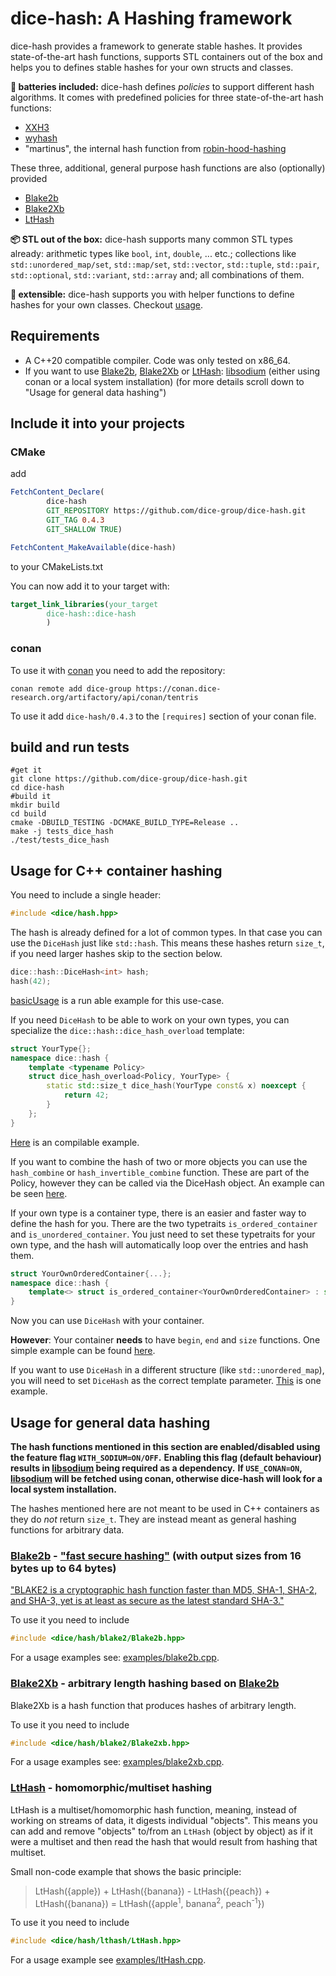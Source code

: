# dice-hash: A Hashing framework

dice-hash provides a framework to generate stable hashes. It provides state-of-the-art hash functions, supports STL containers out of the box and helps you to defines stable hashes for your own structs and classes. 

**🔋 batteries included:** dice-hash defines _policies_ to support different hash algorithms. It comes with predefined policies for three state-of-the-art hash functions:
- [XXH3](https://github.com/Cyan4973/xxHash)
- [wyhash](https://github.com/wangyi-fudan/wyhash)
- "martinus", the internal hash function from [robin-hood-hashing](https://github.com/martinus/robin-hood-hashing)

These three, additional, general purpose hash functions are also (optionally) provided
- [Blake2b](https://www.blake2.net)
- [Blake2Xb](https://www.blake2.net/blake2x.pdf)
- [LtHash](https://engineering.fb.com/2019/03/01/security/homomorphic-hashing)

**📦 STL out of the box:** dice-hash supports many common STL types already: 
arithmetic types like `bool`, `int`, `double`, ... etc.; collections like `std::unordered_map/set`, `std::map/set`, `std::vector`, `std::tuple`, `std::pair`, `std::optional`, `std::variant`, `std::array` and; all combinations of them. 

**🔩 extensible:** dice-hash supports you with helper functions to define hashes for your own classes. Checkout [usage](#usage).

## Requirements
- A C++20 compatible compiler. Code was only tested on x86_64.
- If you want to use [Blake2b](https://www.blake2.net), [Blake2Xb](https://www.blake2.net/blake2x.pdf) or [LtHash](https://engineering.fb.com/2019/03/01/security/homomorphic-hashing): [libsodium](https://doc.libsodium.org/) (either using conan or a local system installation) (for more details scroll down to "Usage for general data hashing")

## Include it into your projects 

### CMake

add 
```cmake
FetchContent_Declare(
        dice-hash
        GIT_REPOSITORY https://github.com/dice-group/dice-hash.git
        GIT_TAG 0.4.3
        GIT_SHALLOW TRUE)

FetchContent_MakeAvailable(dice-hash)
```

to your CMakeLists.txt

You can now add it to your target with:
```cmake
target_link_libraries(your_target
        dice-hash::dice-hash
        )
```

### conan
To use it with [conan](https://conan.io/) you need to add the repository:
```shell
conan remote add dice-group https://conan.dice-research.org/artifactory/api/conan/tentris
```

To use it add `dice-hash/0.4.3` to the `[requires]` section of your conan file.

## build and run tests

```shell
#get it 
git clone https://github.com/dice-group/dice-hash.git
cd dice-hash
#build it
mkdir build
cd build
cmake -DBUILD_TESTING -DCMAKE_BUILD_TYPE=Release ..
make -j tests_dice_hash
./test/tests_dice_hash
```

## Usage for C++ container hashing
You need to include a single header:
```c++
#include <dice/hash.hpp>
```

The hash is already defined for a lot of common types. In that case you can use the `DiceHash` just like `std::hash`.
This means these hashes return `size_t`, if you need larger hashes skip to the section below.
```c++
dice::hash::DiceHash<int> hash;
hash(42);
```
[basicUsage](examples/basicUsage.cpp) is a run able example for this use-case.

If you need `DiceHash` to be able to work on your own types, you can specialize the `dice::hash::dice_hash_overload` template:
```c++
struct YourType{};
namespace dice::hash {
    template <typename Policy>
    struct dice_hash_overload<Policy, YourType> {
        static std::size_t dice_hash(YourType const& x) noexcept {
            return 42;
        }
    };
}
```
[Here](examples/customType.cpp) is an compilable example. 

If you want to combine the hash of two or more objects you can use the
`hash_combine` or `hash_invertible_combine` function.
These are part of the Policy, however they can be called via the DiceHash object.
An example can be seen [here](examples/combineHashes.cpp).

If your own type is a container type, there is an easier and faster way to define the hash for you.
There are the two typetraits `is_ordered_container` and `is_unordered_container`.
You just need to set these typetraits for your own type, and the hash will automatically loop over the entries and hash them.
```c++
struct YourOwnOrderedContainer{...};
namespace dice::hash {
    template<> struct is_ordered_container<YourOwnOrderedContainer> : std::true_type {};
}
```
Now you can use `DiceHash` with your container.

__However__:
Your container __needs__ to have `begin`, `end` and `size` functions.
One simple example can be found [here](examples/customContainer.cpp).

If you want to use `DiceHash` in a different structure (like `std::unordered_map`), you will need to set `DiceHash` as the correct template parameter.
[This](examples/usageForUnorderedSet.cpp) is one example.

## Usage for general data hashing
**The hash functions mentioned in this section are enabled/disabled using the feature flag `WITH_SODIUM=ON/OFF`.**
**Enabling this flag (default behaviour) results in [libsodium](https://doc.libsodium.org/) being required as a dependency.**
**If `USE_CONAN=ON`, [libsodium](https://doc.libsodium.org/) will be fetched using conan, otherwise dice-hash will look for a local system installation.**

The hashes mentioned here are not meant to be used in C++ containers as they do _not_ return `size_t`.
They are instead meant as general hashing functions for arbitrary data.

### [Blake2b](https://www.blake2.net/) - ["fast secure hashing"](https://www.blake2.net/) (with output sizes from 16 bytes up to 64 bytes)
["BLAKE2 is a cryptographic hash function faster than MD5, SHA-1, SHA-2, and SHA-3, yet is at least as secure as the latest standard SHA-3."](https://www.blake2.net/)

To use it you need to include
```c++
#include <dice/hash/blake2/Blake2b.hpp>
```
For a usage examples see: [examples/blake2b.cpp](examples/blake2b.cpp).

### [Blake2Xb](https://www.blake2.net/blake2x.pdf) - arbitrary length hashing based on [Blake2b](https://www.blake2.net/)
Blake2Xb is a hash function that produces hashes of arbitrary length.

To use it you need to include
```c++
#include <dice/hash/blake2/Blake2xb.hpp>
```
For a usage examples see: [examples/blake2xb.cpp](examples/blake2xb.cpp).

### [LtHash](https://engineering.fb.com/2019/03/01/security/homomorphic-hashing/) - homomorphic/multiset hashing
LtHash is a multiset/homomorphic hash function, meaning, instead of working on streams of data, it digests
individual "objects". This means you can add and remove "objects" to/from an `LtHash` (object by object)
as if it were a multiset and then read the hash that would result from hashing that multiset.

Small non-code example that shows the basic principle:
> LtHash({apple}) + LtHash({banana}) - LtHash({peach}) + LtHash({banana}) = LtHash({apple<sup>1</sup>, banana<sup>2</sup>, peach<sup>-1</sup>})

To use it you need to include
```c++
#include <dice/hash/lthash/LtHash.hpp>
```
For a usage example see [examples/ltHash.cpp](examples/ltHash.cpp).
